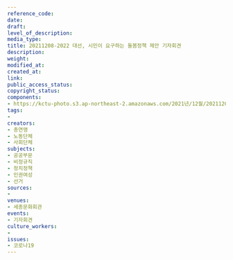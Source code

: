 ```yaml
---
reference_code: 
date: 
draft: 
level_of_description: 
media_type: 
title: 20211208-2022 대선, 시민이 요구하는 돌봄정책 제안 기자회견
description: 
weight: 
modified_at: 
created_at: 
link: 
public_access_status: 
copyright_status: 
components:
- https://kctu-photo.s3.ap-northeast-2.amazonaws.com/2021년/12월/20211208-2022+대선,+시민이+요구하는+돌봄정책+제안+기자회견/_5D40176.jpg
tags:
- 
creators:
- 총연맹
- 노동단체
- 사회단체
subjects:
- 공공부문
- 비정규직
- 정치정책
- 인권여성
- 선거
sources:
- 
venues:
- 세종문화회관
events:
- 기자회견
culture_workers:
- 
issues:
- 코로나19
---
```

